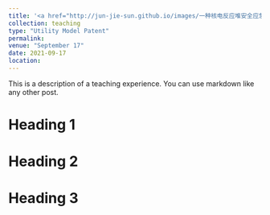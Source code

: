 ```yaml
---
title: '<a href="http://jun-jie-sun.github.io/images/一种核电反应堆安全应急装置.png" style="color: teal;">1. Granted: A Safety Emergency Device for Nuclear Power Reactors </a>'
collection: teaching
type: "Utility Model Patent"
permalink: 
venue: "September 17"
date: 2021-09-17
location: 
---
```


This is a description of a teaching experience. You can use markdown like any other post.

Heading 1
======

Heading 2
======

Heading 3
======
